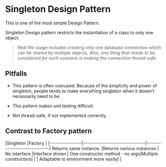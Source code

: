 # Singleton Design Pattern

  

This is one of the most simple Design Pattern.

  

Singleton Design pattern restricts the instantiation of a class to only one object.

  

> Real life usage includes creating only one database connection which can be shared by multiple objects. 
*Also, one thing that needs to be considered for such scenario is making the connection thread safe.*

  

## Pitfalls 

  

- This pattern is often overused. Because of the simplicity and power of singleton, people tends to make everything singleton when it doesn't necessarily need to be.

- This pattern makes unit testing difficult.

- Not thread-safe, if not implemented correctly.

  

## Contrast to Factory pattern 

|Singleton                          |Factory                         |
|----------------|-------------------------------|-----------------------------|
Returns same instance.            |Returns various instances            |
No interface           |Interface driven          |
One constructor method - no args|Multiple constructors|
| | Adaptable to environment more easily|
|
